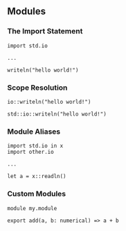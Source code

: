 ## Modules

### The Import Statement

```
import std.io

...

writeln("hello world!")
```

### Scope Resolution

```
io::writeln("hello world!")
```

```
std::io::writeln("hello world!")
```

### Module Aliases

```
import std.io in x
import other.io

...

let a = x::readln()
```

### Custom Modules

```
module my.module

export add(a, b: numerical) => a + b
```